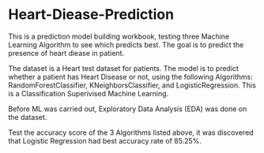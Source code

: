 # Heart-Diease-Prediction
This is a prediction model building workbook, testing three Machine Learning Algorithm to see which predicts best. The goal is to predict the presence of heart diease in patient.

The dataset is a Heart test dataset for patients. The model is to predict whether a patient has Heart Disease or not, using the following Algorithms: RandomForestClassifier, KNeighborsClassifier, and LogisticRegression. This is a Classification Superivised Machine Learning.

Before ML was carried out, Exploratory Data Analysis (EDA) was done on the dataset. 

Test the accuracy score of the 3 Algorithms listed above, it was discovered that Logistic Regression had best accuracy rate of 85.25%.
